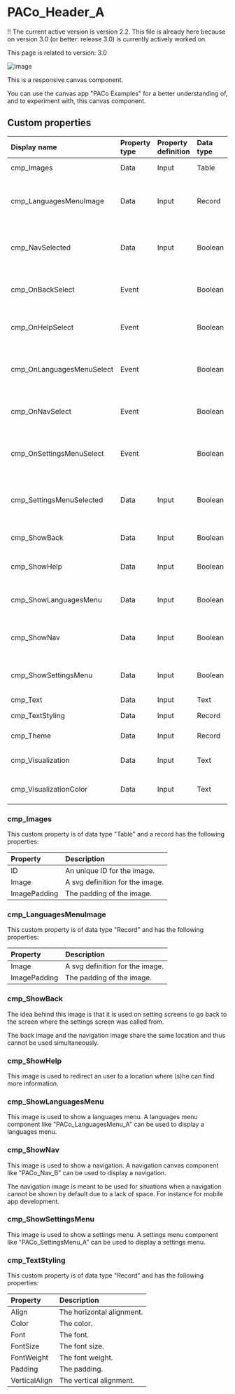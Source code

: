 # PACo_Header_A

!! The current active version is version 2.2. This file is already here because on version 3.0 (or better: release 3.0) is currently actively worked on.

This page is related to version: 3.0

![image](https://user-images.githubusercontent.com/35654198/235980652-ab1d1a83-c6f3-4f66-861f-3911ff817749.png)

This is a responsive canvas component.

You can use the canvas app "PACo Examples" for a better understanding of, and to experiment with, this canvas component.

## Custom properties

| Display name | Property type | Property definition | Data type | Description | Memo
| :--- | :--- | :--- | :--- | :--- | :--- |
| cmp_Images | Data | Input | Table | Properties of the images. | See the documention on cmp_Images below. |
| cmp_LanguagesMenuImage | Data | Input | Record | A svg definition for the language menu image. | See the documention on cmp_LanguageImage below. |
| cmp_NavSelected |  Data | Input | Boolean | To show the correct image for the navigation. | |
| cmp_OnBackSelect | Event | | Boolean | When the back image is clicked on. | |
| cmp_OnHelpSelect | Event | |  Boolean | When the help image is clicked on. | |
| cmp_OnLanguagesMenuSelect | Event | | Boolean | When the languages menu image is clicked on. | |
| cmp_OnNavSelect | Event | | Boolean | When the navigation image is clicked on. | |
| cmp_OnSettingsMenuSelect | Event | | Boolean | When the settings menu image is clicked on. | |
| cmp_SettingsMenuSelected | Data | Input | Boolean | The show the correct icon for the settings menu. | |
| cmp_ShowBack | Data | Input | Boolean | To show the back image or not. | See the documention on cmp_ShowBack below. |
| cmp_ShowHelp | Data | Input | Boolean | To show the help image or not. | See the documention on cmp_ShowHelp below. |
| cmp_ShowLanguagesMenu | Data | Input | Boolean | To show the languages menu image or not. | See the documention on cmp_ShowLanguageSelector below. |
| cmp_ShowNav | Data | Input | Boolean | To show the navigation image or not. | See the documention on cmp_ShowNav below. |
| cmp_ShowSettingsMenu | Data | Input | Boolean | To show the settings menu image or not. | See the documention on cmp_ShowSettingsMenu below. |
| cmp_Text | Data | Input | Text | The text. | |
| cmp_TextStyling | Data | Input | Record | Text properties. | See the documention on cmp_TextStyling below. |
| cmp_Theme | Data | Input | Record | The theme. | See the documention on theming. |
| cmp_Visualization | Data | Input | Text | The visualization. | See the documention of canvas component PACo_Visualization_A. |
| cmp_VisualizationColor | Data | Input | Text | The color of the visualization. | |

### cmp_Images
This custom property is of data type "Table" and a record has the following properties:

| Property | Description |
| :--- | :--- |
| ID | An unique ID for the image. |
| Image | A svg definition for the image. |
| ImagePadding | The padding of the image. |

### cmp_LanguagesMenuImage
This custom property is of data type "Record" and has the following properties:

| Property | Description |
| :--- | :--- |
| Image | A svg definition for the image. |
| ImagePadding | The padding of the image. |

### cmp_ShowBack
The idea behind this image is that it is used on setting screens to go back to the screen where the settings screen was called from.

The back image and the navigation image share the same location and thus cannot be used simultaneously.

### cmp_ShowHelp
This image is used to redirect an user to a location where (s)he can find more information.

### cmp_ShowLanguagesMenu
This image is used to show a languages menu. A languages menu component like "PACo_LanguagesMenu_A" can be used to display a languages menu.

### cmp_ShowNav
This image is used to show a navigation. A navigation canvas component like "PACo_Nav_B" can be used to display a navigation.

The navigation image is meant to be used for situations when a navigation cannot be shown by default due to a lack of space. For instance for mobile app development.

### cmp_ShowSettingsMenu
This image is used to show a settings menu. A settings menu component like "PACo_SettingsMenu_A" can be used to display a settings menu.

### cmp_TextStyling
This custom property is of data type "Record" and has the following properties:

| Property | Description |
| :--- | :--- |
| Align | The horizontal alignment. |
| Color | The color. |
| Font | The font. |
| FontSize | The font size. |
| FontWeight | The font weight. |
| Padding | The padding. |
| VerticalAlign | The vertical alignment. |
